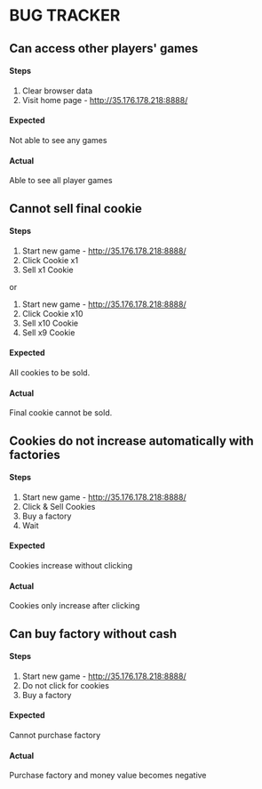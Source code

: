 # BUG TRACKER

## Can access other players' games

#### Steps

1. Clear browser data
2. Visit home page - http://35.176.178.218:8888/

#### Expected

Not able to see any games

#### Actual

Able to see all player games


## Cannot sell final cookie

#### Steps

1. Start new game - http://35.176.178.218:8888/
2. Click Cookie x1
3. Sell x1 Cookie

or   

1. Start new game - http://35.176.178.218:8888/
2. Click Cookie x10
3. Sell x10 Cookie
4. Sell x9 Cookie

#### Expected

All cookies to be sold. 

#### Actual

Final cookie cannot be sold.

## Cookies do not increase automatically with factories

#### Steps

1. Start new game - http://35.176.178.218:8888/
2. Click & Sell Cookies
3. Buy a factory
4. Wait

#### Expected

Cookies increase without clicking

#### Actual

Cookies only increase after clicking

## Can buy factory without cash

#### Steps

1. Start new game - http://35.176.178.218:8888/
2. Do not click for cookies
3. Buy a factory

#### Expected

Cannot purchase factory

#### Actual

Purchase factory and money value becomes negative
